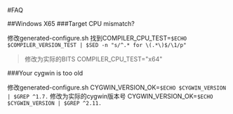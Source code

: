 #FAQ 

##Windows X65
###Target CPU mismatch?

修改generated-configure.sh
找到COMPILER_CPU_TEST=`$ECHO $COMPILER_VERSION_TEST | $SED -n "s/^.* for \(.*\)$/\1/p"`
>修改为实际的BITS
COMPILER_CPU_TEST="x64"

###Your cygwin is too old

修改generated-configure.sh
CYGWIN_VERSION_OK=`$ECHO $CYGWIN_VERSION | $GREP ^1.7.`
修改为实际的cygwin版本号
CYGWIN_VERSION_OK=`$ECHO $CYGWIN_VERSION | $GREP ^2.11.`
